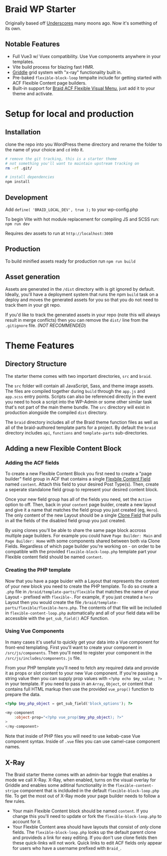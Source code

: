 # Braid WP Starter

Originally based off [Underscores](https://underscores.me/) many moons ago. Now it's something of its own.

## Notable Features
- Full Vue3 w/ Vuex compatibility. Use Vue components anywhere in your templates.
- Vite build process for blazing fast HMR.
- [Griddle](https://github.com/wearebraid/griddle/tree/vue3) grid system with "x-ray" functionality built in.
- Pre-baked `flexible-block-loop` tempalte include for getting started with ACF Flexible Content page builders.
- Built-in support for [Braid ACF Flexible Visual Menu](https://github.com/wearebraid/acf-flexible-visual-menu), just add it to your theme and activate.

# Setup for local and production

## Installation
clone the repo into you WordPress theme directory and rename the folder to the name of your choice and `cd` into it.

```bash
# remove the git tracking, this is a starter theme
# not something you'll want to maintain upstream tracking on
rm -rf .git/

# install dependencies
npm install
```

## Development

Add `define( 'BRAID_LOCAL_DEV', true );` to your wp-config.php

To begin Vite with hot module replacement for compiling JS and SCSS run: `npm run dev`

Requires dev assets to run at `http://localhost:3000`

## Production

To build minified assets ready for production run  `npm run build`

## Asset generation

Assets are generated in the `/dist` directory with is git ignored by default. Ideally, you'll have a deployment system that runs the npm `build` task on a deploy and moves the generated assets for you so that you do not need to track them in your git repo.

If you'd like to track the generated assets in your repo (note this will always result in merge conflicts) then you can remove the `dist/` line from the `.gitignore` file. _(NOT RECOMMENDED_)

# Theme Features

## Directory Structure

The starter theme comes with two important directories, `src` and `braid`. 

The `src` folder will contain all JavaScript, Sass, and theme image assets. The files are compiled together during `build` through the `app.js` and `app.scss` entry points. Scripts can also be referenced directly in the event you need to hook a script into the WP-Admin or some other similar task that's not part of the main theme bundle. The `src` directory will exist in production alongside the compiled `dist` directory.

The `braid` directory includes all of the Braid theme function files as well as all of the braid-authored template parts for a project. By default the `braid` directory includes `api`, `functions` and `template-parts` sub-directories.

## Adding a new Flexible Content Block

### Adding the ACF fields

To create a new Flexible Content Block you first need to create a "page builder" field group in ACF that contains a single [Flexbile Content Field](https://www.advancedcustomfields.com/resources/flexible-content/) named `content`. Attach this field to your desired Post Type(s). Then, create a seperate standalone field group to represent your desired content block. 

Once your new field group has all of the fields you need, set the `Active` option to off. Then, back in your `content` page buider, create a new layout and give it a name that matches the field group you just created (eg, `Hero`). The only content of the new Layout should be a single [Clone Field](https://www.advancedcustomfields.com/resources/clone/) that pulls in all the fields of the disabled field group you just created.

By using clones you'll be able to share the same page block accross multiple page builders. For example you could have `Page Builder: Main` and `Page Builder: Home` with some components shared between both via Clone Fields. Regardless of which page builder you're working on - on order to be compatible with the provided `flexible-block-loop.php` template part your Flexible content field should be named `content`.

### Creating the PHP template

Now that you have a page buider with a Layout that represents the content of your new block you need to create the PHP template. To do so create a `.php` file in `/braid/template-parts/flexible` that matches the name of your Layout - prefixed with `flexible-`. For example, if you just created a `hero` Layout then you would create the file `/braid/template-parts/flexible/flexible-hero.php`. The contents of that file will be included in `flexible-content-loop.php` automatically and all of your field data will be accessible with the `get_sub_field()` ACF function.

### Using Vue Components

In many cases it's useful to quickly get your data into a Vue component for front-end templating. First you'll want to create your component in `/src/js/components`. Then you'll need to register your component in the `/src/js/includes/components.js` file.

From your PHP template you'll need to fetch any required data and provide it as props or slot content to your new Vue component. If you're passing a string value then you can supply prop values with `<?php echo $my_value; ?>` in your template. If you need to pass in an `Array`, `Object`, or content that contains full HTML markup then use the provided `vue_prop()` function to prepare the data.

```php
<?php $my_php_object = get_sub_field('block_options'); ?>

<my-component
	:object-prop="<?php vue_prop($my_php_object); ?>"
>
</my-component>
```

Note that inside of PHP files you will need to use kebab-case Vue component syntax. Inside of `.vue` files you can use camel-case component names.

## X-Ray

The Braid starter theme comes with an admin-bar toggle that enables a mode we call X-Ray. X-Ray, when enabled, turns on the visual overlay for Griddle and enables some aditinal functionality in the `flexible-content-stripe` component that is inclduded in the default `flexible-block-loop.php` file. To get the most out of X-Ray mode your page builder needs to follow a few rules.

- Your main Flexible Content block should be named `content`. If you change this you'll need to update or fork the `flexible-block-loop.php` to account for it.
- Your Flexble Content area should have layouts that consist of _only_ clone fields. The `flexible-block-loop.php` looks up the default parent clone and provideds a link for easy editing. If you don't use clone fields then these quick-links will not work. Quick links to edit ACF fields only appear for users who have a username prefixed with `Braid_`.
